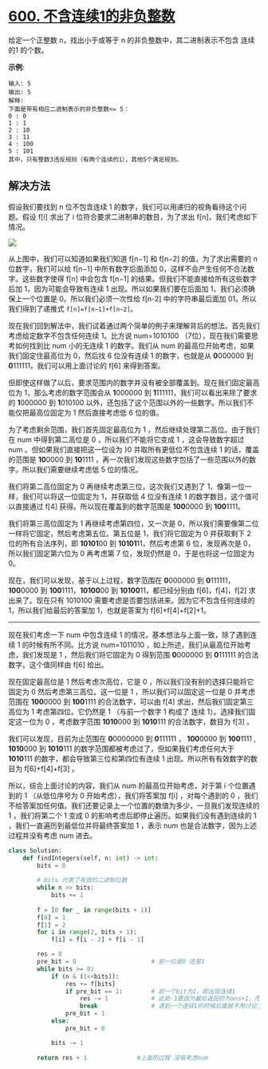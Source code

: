 # [600. 不含连续1的非负整数](https://leetcode-cn.com/problems/non-negative-integers-without-consecutive-ones/)

给定一个正整数 n，找出小于或等于 n 的非负整数中，其二进制表示不包含 连续的1 的个数。

**示例**:
```
输入: 5
输出: 5
解释: 
下面是带有相应二进制表示的非负整数<= 5：
0 : 0
1 : 1
2 : 10
3 : 11
4 : 100
5 : 101
其中，只有整数3违反规则（有两个连续的1），其他5个满足规则。
```

## 解决方法

假设我们要找到 n 位不包含连续 1 的数字，我们可以用递归的视角看待这个问题。假设 f[i] 求出了 i 位符合要求二进制串的数目，为了求出 f[n]，我们考虑如下情况。

<img src="https://pic.leetcode-cn.com/7a6be26e5a406c8572b07d079280e6277898d9cbd5125f743817aed0529975c4-image.png">

从上图中，我们可以知道如果我们知道 f[n−1] 和 f[n−2] 的值，为了求出需要的 n 位数字，我们可以给 f[n−1] 中所有数字后面添加 0，这样不会产生任何不合法数字。这些数字使得 f[n] 中会包含 f[n−1] 的结果。但我们不能直接给所有这些数字后加 1，因为可能会导致有连续 1 出现。所以如果我们要在后面加 1，我们必须确保上一个位置是 0。所以我们必须一次性给 f[n-2] 中的字符串最后面加 01。所以我们得到了递推式 `f[n]=f[n−1]+f[n−2]`。

现在我们回到解法中，我们试着通过两个简单的例子来理解背后的想法。首先我们考虑给定数字不包含任何连续 1。比方说 num=1010100 （7位），现在我们需要思考如何找到比 num 小的无连续 1 的数字。我们从 num 的最高位开始考虑，如果我们固定住最高位为 0，然后找 6 位没有连续 1 的数字，也就是从 **0**000000 到 **0**111111，我们可以用上面讨论的 f[6] 来得到答案。

但即使这样做了以后，要求范围内的数字并没有被全部覆盖到。现在我们固定最高位为 1，那么考虑的数字范围会从 **1**000000 到 **1**111111，我们可以看出来除了要求的 **1**000000 到 **1**010100 以外，还包括了这个范围以外的一些数字。所以我们不能仅把最高位固定为 1 然后直接考虑低 6 位的值。

为了考虑剩余范围，我们首先固定最高位为 1 ，然后继续处理第二高位。由于我们在 num 中得到第二高位是 0 ，所以我们不能将它变成 1 ，这会导致数字超过 num 。但如果我们直接把这一位设为 }0 并取所有更低位不包含连续 1 的话，覆盖的范围是 **10**0000 到 **10**1111 ，再一次我们发现这些数字包括了一些范围以外的数字。所以我们需要继续考虑低 5 位的情况。

我们将第二高位固定为 0 再继续考虑第三位，这次我们又遇到了 1，像第一位一样，我们可以将这一位固定为 1，并获取低 4 位没有连续 1 的数字数目，这个值可以直接通过 f[4] 获得。所以现在覆盖到的数字范围是 **100**0000 到 **100**1111。

我们将第三高位固定为 1 再继续考虑第四位，又一次是 0，所以我们需要像第二位一样将它固定，然后考虑第五位。第五位是 1，我们将它固定为 0 并获取剩下 2 位的所有合法序列，即 **10101**00 到 **10101**11，然后考虑第 6 位，发现再次是 0，所以我们固定第六位为 0 再考虑第 7 位，发现仍然是 0，于是也将这一位固定为 0。

现在，我们可以发现，基于以上过程，数字范围在 **0**000000 到 **0**111111，**100**0000 到 **100**1111，**10100**00 到 **10100**11，都已经分别由 f[6]，f[4]，f[2] 求出来了。现在只有 1010100 需要考虑是否要包括进来。因为它不包含任何连续的 1，所以我们给最后的答案加 1，也就是答案为 f[6]+f[4]+f[2]+1。


---

现在我们考虑一下 num 中包含连续 1 的情况，基本想法与上面一致，除了遇到连续 1 的时候有所不同。比方说 num=1011010 ，如上所述，我们从最高位开始考虑，我们发现是 1 ，然后我们将它固定为 0 得到范围 **0**000000 到 **0**111111 的合法数字。这个值同样由 f[6] 给出。

现在固定最高位是 1 然后考虑次高位，它是 0 ，所以我们没有别的选择只能将它固定为 0 然后考虑第三高位。这一位是 1 ，所以我们可以固定这一位是 0 并考虑范围在 **100**0000 到 **100**1111 的合法数字，可以由 f[4] 求出，然后我们固定第三高位为 1 考虑第四位。它仍然是 1 （与前一个数字 1 构成了 连续 1）。选择我们固定这一位为 0 ，考虑数字范围 **1010**000 到 **1010**111 的合法数字，数目为 f[3] 。

我们可以发现，目前为止范围在 **0**0000000 到 **0**111111 ， **100**0000 到 **100**1111 , **1010**000 到 **1010**111 的数字范围都被考虑过了，但如果我们考虑任何大于 **1010**111 的数字，都会导致第三位和第四位有连续 1 出现。所以所有有效数字的数目为 f[6]+f[4]+f[3] 。

所以，综合上面讨论的内容，我们从 num 的最高位开始考虑，对于第 i 个位置遇到的 1 （从低位序号为 0 开始考虑），我们将答案加 f[i] ，对每个遇到的 0 ，我们不给答案加任何值。我们还要记录上一个位置的数值为多少，一旦我们发现连续的 1 ，我们将第二个 1 变成 0 的影响考虑后即停止遍历。如果我们没有遇到连续的 1 ，我们一直遍历到最低位并将最终答案加 1 ，表示 num 也是合法数字，因为上述过程并没有考虑 num 进去。

```py
class Solution:
    def findIntegers(self, n: int) -> int:
        bits = 0
        
        # bits 代表了有效的二进制位数
        while n >> bits:
            bits += 1
        
        f = [0 for _ in range(bits + 1)]
        f[0] = 1
        f[1] = 2
        for i in range(2, bits + 1):
            f[i] = f[i - 2] + f[i - 1]

        res = 0
        pre_bit = 0                     # 前一位是0 还是1
        while bits >= 0:
            if (n & (1<<bits)):
                res += f[bits]
                if pre_bit == 1:        # 前一个bit为1，即出现连续1
                    res -= 1            # 此处-1是因为最后返回的为ans+1，而ans+1考虑了整个数字都不含连续1的情况
                    break               # 遇到一个连续1的时候后面就不用讨论了，直接返回
                pre_bit = 1
            else:
                pre_bit = 0

            bits -= 1
        
        return res + 1              #上面的过程 没有考虑num
```